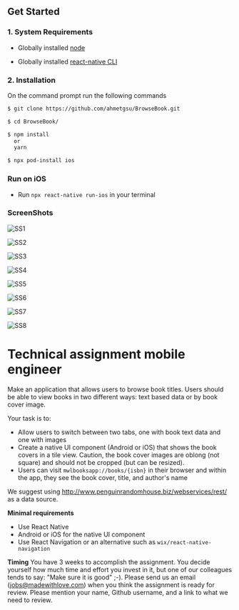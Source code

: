 ## Get Started

### 1. System Requirements

- Globally installed [node](https://nodejs.org/en/)

- Globally installed [react-native CLI](https://facebook.github.io/react-native/docs/getting-started.html)

### 2. Installation

On the command prompt run the following commands

```sh
$ git clone https://github.com/ahmetgsu/BrowseBook.git

$ cd BrowseBook/

$ npm install
  or
  yarn

$ npx pod-install ios
```

### Run on iOS

- Run `npx react-native run-ios` in your terminal

### ScreenShots

![SS1](./app/assets/screenshots/01.png)

![SS2](./app/assets/screenshots/02.png)

![SS3](./app/assets/screenshots/03.png)

![SS4](./app/assets/screenshots/04.png)

![SS5](./app/assets/screenshots/05.png)

![SS6](./app/assets/screenshots/06.png)

![SS7](./app/assets/screenshots/07.png)

![SS8](./app/assets/screenshots/08.png)

# Technical assignment mobile engineer

Make an application that allows users to browse book titles. Users should be able to view books in two different ways: text based data or by book cover image.

Your task is to:

- Allow users to switch between two tabs, one with book text data and one with images
- Create a native UI component (Android or iOS) that shows the book covers in a tile view. Caution, the book cover images are oblong (not square) and should not be cropped (but can be resized).
- Users can visit `mwlbooksapp://books/{isbn}` in their browser and within the app, they see the book cover, title, and author's name

We suggest using http://www.penguinrandomhouse.biz/webservices/rest/ as a data source.

**Minimal requirements**

- Use React Native
- Android or iOS for the native UI component
- Use React Navigation or an alternative such as `wix/react-native-navigation`

**Timing**
You have 3 weeks to accomplish the assignment. You decide yourself how much time and effort you invest in it, but one of our colleagues tends to say: "Make sure it is good" ;-).
Please send us an email (jobs@madewithlove.com) when you think the assignment is ready for review. Please mention your name, Github username, and a link to what we need to review.
